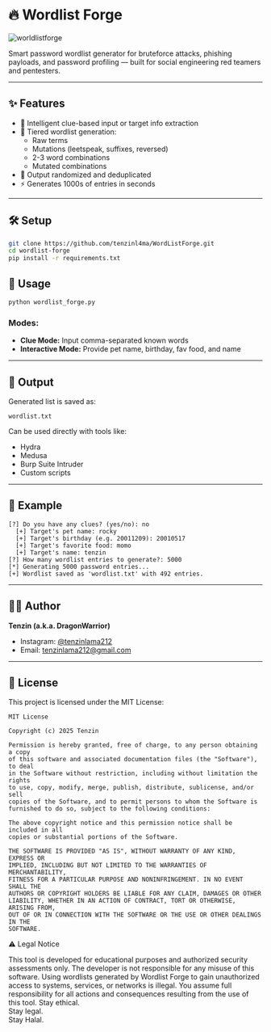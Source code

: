 # 🔥 Wordlist Forge

![worldlistforge](https://github.com/user-attachments/assets/46fd3ac3-bd05-42a9-8ac4-94c98c765b1d)

Smart password wordlist generator for bruteforce attacks, phishing payloads, and password profiling — built for social engineering red teamers and pentesters.  

---

## ✨ Features

- 🤖 Intelligent clue-based input or target info extraction
- 🔄 Tiered wordlist generation:
  - Raw terms
  - Mutations (leetspeak, suffixes, reversed)
  - 2-3 word combinations
  - Mutated combinations
- 🧨 Output randomized and deduplicated
- ⚡ Generates 1000s of entries in seconds

---

## 🛠️ Setup

```bash
git clone https://github.com/tenzinl4ma/WordListForge.git
cd wordlist-forge
pip install -r requirements.txt
```


## 🚀 Usage

```bash
python wordlist_forge.py
```

### Modes:
- **Clue Mode:** Input comma-separated known words
- **Interactive Mode:** Provide pet name, birthday, fav food, and name

---

## 📂 Output

Generated list is saved as:

```
wordlist.txt
```

Can be used directly with tools like:

- Hydra
- Medusa
- Burp Suite Intruder
- Custom scripts

---

## 🧪 Example

```
[?] Do you have any clues? (yes/no): no
  [+] Target's pet name: rocky
  [+] Target's birthday (e.g. 20011209): 20010517
  [+] Target's favorite food: momo
  [+] Target's name: tenzin
[?] How many wordlist entries to generate?: 5000
[*] Generating 5000 password entries...
[+] Wordlist saved as 'wordlist.txt' with 492 entries.
```

---

## 🧑‍💻 Author

**Tenzin (a.k.a. DragonWarrior)**  

- Instagram: [@tenzinlama212](https://www.instagram.com/tenzinlama212/)
- Email: [tenzinlama212@gmail.com](mailto\:tenzinlama212@gmail.com)


---

## 📜 License

This project is licensed under the MIT License:

```
MIT License

Copyright (c) 2025 Tenzin

Permission is hereby granted, free of charge, to any person obtaining a copy
of this software and associated documentation files (the "Software"), to deal
in the Software without restriction, including without limitation the rights
to use, copy, modify, merge, publish, distribute, sublicense, and/or sell
copies of the Software, and to permit persons to whom the Software is
furnished to do so, subject to the following conditions:

The above copyright notice and this permission notice shall be included in all
copies or substantial portions of the Software.

THE SOFTWARE IS PROVIDED "AS IS", WITHOUT WARRANTY OF ANY KIND, EXPRESS OR
IMPLIED, INCLUDING BUT NOT LIMITED TO THE WARRANTIES OF MERCHANTABILITY,
FITNESS FOR A PARTICULAR PURPOSE AND NONINFRINGEMENT. IN NO EVENT SHALL THE
AUTHORS OR COPYRIGHT HOLDERS BE LIABLE FOR ANY CLAIM, DAMAGES OR OTHER
LIABILITY, WHETHER IN AN ACTION OF CONTRACT, TORT OR OTHERWISE, ARISING FROM,
OUT OF OR IN CONNECTION WITH THE SOFTWARE OR THE USE OR OTHER DEALINGS IN THE
SOFTWARE.
```

⚠️ Legal Notice

This tool is developed for educational purposes and authorized security assessments only. The developer is not responsible for any misuse of this software. Using wordlists generated by Wordlist Forge to gain unauthorized access to systems, services, or networks is illegal. You assume full responsibility for all actions and consequences resulting from the use of this tool. 
Stay ethical. <br>
Stay legal.<br>
Stay Halal.<br>



